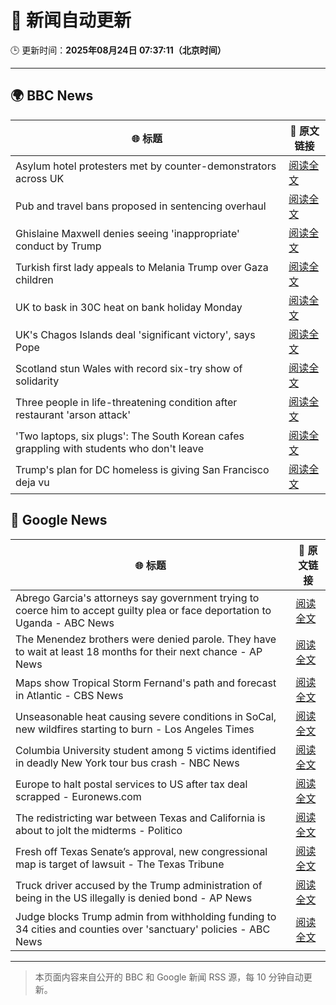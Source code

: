 # 🧠 新闻自动更新

🕒 更新时间：**2025年08月24日 07:37:11（北京时间）**

---

## 🌍 BBC News

| 🌐 标题 | 🔗 原文链接 |
|--------|-------------|
| Asylum hotel protesters met by counter-demonstrators across UK | [阅读全文](https://www.bbc.com/news/articles/ce35pd9q2ldo?at_medium=RSS&at_campaign=rss) |
| Pub and travel bans proposed in sentencing overhaul | [阅读全文](https://www.bbc.com/news/articles/c5ypej14j2xo?at_medium=RSS&at_campaign=rss) |
| Ghislaine Maxwell denies seeing 'inappropriate' conduct by Trump | [阅读全文](https://www.bbc.com/news/articles/cdd3pe6189go?at_medium=RSS&at_campaign=rss) |
| Turkish first lady appeals to Melania Trump over Gaza children | [阅读全文](https://www.bbc.com/news/articles/cn47ppy382wo?at_medium=RSS&at_campaign=rss) |
| UK to bask in 30C heat on bank holiday Monday | [阅读全文](https://www.bbc.com/news/articles/cj6yp0j7znxo?at_medium=RSS&at_campaign=rss) |
| UK's Chagos Islands deal 'significant victory', says Pope | [阅读全文](https://www.bbc.com/news/articles/cx2p1k1r2glo?at_medium=RSS&at_campaign=rss) |
| Scotland stun Wales with record six-try show of solidarity | [阅读全文](https://www.bbc.com/sport/rugby-union/articles/c99ml5zmx9jo?at_medium=RSS&at_campaign=rss) |
| Three people in life-threatening condition after restaurant 'arson attack' | [阅读全文](https://www.bbc.com/news/articles/cj6ypd547j8o?at_medium=RSS&at_campaign=rss) |
| 'Two laptops, six plugs': The South Korean cafes grappling with students who don't leave | [阅读全文](https://www.bbc.com/news/articles/c80d9e8ep7do?at_medium=RSS&at_campaign=rss) |
| Trump's plan for DC homeless is giving San Francisco deja vu | [阅读全文](https://www.bbc.com/news/articles/c2kz4d0vwlzo?at_medium=RSS&at_campaign=rss) |

## 📰 Google News

| 🌐 标题 | 🔗 原文链接 |
|--------|-------------|
| Abrego Garcia's attorneys say government trying to coerce him to accept guilty plea or face deportation to Uganda - ABC News | [阅读全文](https://news.google.com/rss/articles/CBMiqgFBVV95cUxPR284UmE3bWhGVC02WmE5b20wTjdXenZZMzBHek1JX3l6VHV3RWx5dTc2LW5tVDFibVdSekpVLUxENmwwZFltd0hzblFIZElrS2FEWmg0UnVtVzhnNmpJVnpNNUE5UVVoWEdORFN0b0E0V1hpVXY1d3JyQnUzbl9mQUdyeDhLWGp5cW5qTE56ZE1CWGFibnZyMjU1SXQ4SDlRNTdlRVRXaGxCZ9IBrwFBVV95cUxQc1ZaVXBMTDJFN243WEpuNi1YSFcxT3Y0SUMzVkpMcXhzT2Y0VlpDZXJ2bkUzM0QxcjFlWmI3Qll5REQ1Xy1kVTFMTWVoOUdzRWktekxzc2xIeG9fVDZ0czNaeDFYQzFyd2Z4RTR6RnpvbGRITlpEZTJqOGlTR25vemZ4dmlhSWpKVnZvcW1zSS16UVRvLXNwYU9ud0sxUmc5Tmd6aWRzY2FIM1loekpV?oc=5) |
| The Menendez brothers were denied parole. They have to wait at least 18 months for their next chance - AP News | [阅读全文](https://news.google.com/rss/articles/CBMirwFBVV95cUxPb1JVOEZOVDNFN1pGMk1zSnppeWpuWHBsZldVUkpFRlZWU2F5ZlFVb0dNWlZLM1RMekEzTGhJS0FCbTlqSUN0UXNwRzd3SGItNWd4RERYV0hZV29tX0hSTUpfbzMwTDhCcnhVc2p4ZzVEbERJazE0SzJRdG50b1hUSTdGa3o3czBIR3BKVGE4ejcwT2ZBakxFdmhfTDRfN2twLWZqQ3RtcmZYcGpQZVZF?oc=5) |
| Maps show Tropical Storm Fernand's path and forecast in Atlantic - CBS News | [阅读全文](https://news.google.com/rss/articles/CBMiZ0FVX3lxTE42cDRXSDhGS3dWNWJwVUg0cXU5MzV5M2NzWllhc1dCc0dyYWgzaVRRUTh5dGs2ZkZRTldPZTlaOTBfUjBfUVFwQkVvYjVQa1V5bW4yN3ZVY3NmcUxDcV8zLWRUM2VHMjTSAWxBVV95cUxQQncwZUNpajJEN3NtVFhwaVZxUHgzRzktWmEwX3RJU3VmWUtraUhLVWRiWWFhZENxcUlUenFKUGpyOWZiejlDN3RtNFhjVXlsS2N0NWNtTzkzQlNmelFJRW51NjFLbk8tQWhWNkk?oc=5) |
| Unseasonable heat causing severe conditions in SoCal, new wildfires starting to burn - Los Angeles Times | [阅读全文](https://news.google.com/rss/articles/CBMikgFBVV95cUxOSzFMTjVyQk5sbmlfQmlGRFY0U3JiVkFFWURlUnFxZmRtdGZ1Zi1weV9YMkZxaFk4WlVFSFc2UnhsWTJERHo4MkNSZFBIWVQxLUdLQzQxVnR3eDVfN2xMRG1CeGptVTJrLWFlNER2ZU1SSTBTeXBwREZUb1RFY04tdDBpOFRzMDU4dmRTclBWc250UQ?oc=5) |
| Columbia University student among 5 victims identified in deadly New York tour bus crash - NBC News | [阅读全文](https://news.google.com/rss/articles/CBMilAFBVV95cUxPc2hqRlNOT0pReFVBcXA5bkdnemc3UF9MNy1JV2tHdWZRcmlUdVFoTW1PeEprZFBvR2JFVzdETjZoUjVRZUZldWd1ZlhoZDBIX3FIcFF1RzEyTWc5SlE2RG51alpMMzdmUmN1Mm1rWF9GYWdZb0xjci1Hbm1GeFdTd0JPc1JuQl9ucGYwd2s0SjZRUEV50gFWQVVfeXFMT0l0N3QwTjJpUHJ2ZWFiUUl1Y1Z6WUxBQUdoSmFOOU9SUEtPd3J2YWZTUGd0SndCMlpmcWNXdXhMREpXLVF1NVBkUDROakJ0UW1pZ0l6RHc?oc=5) |
| Europe to halt postal services to US after tax deal scrapped - Euronews.com | [阅读全文](https://news.google.com/rss/articles/CBMiqgFBVV95cUxPQzBkZUNCMHkxREEtclZ0VHF5cWRzNXhBdF9GOTNEYjRIdl9iVTc3T1FJVUo3bVJIT0tGbE9HMDU1RTdNdkJfeVB4cU1nLVFPWjNZY2JDRHlHSkoyQkdaYk9QQnB2STgtemo1OTBLdlVGaEdydlluclhpa09BMUxXdUJua19qZ3pJYk1HNWdibV9mbHVkckVQYnUxOU1Dd1ZzM3JjZ1hZc0tOQQ?oc=5) |
| The redistricting war between Texas and California is about to jolt the midterms - Politico | [阅读全文](https://news.google.com/rss/articles/CBMinwFBVV95cUxNaUk3am5pZzJ3SjlYa0kwampkX1VpdWRRVmNTQy1CbGQxRjhTOWNZbDR6OTlra2hYalNPZ1FXTFliQTNvbkJkWW1TbS16ZENLQ0tpWExfZnBrOW9Fb3JmZE9kYW9JLUVCbTJSNXFNWll3d3ZFMVNoTzNRZ0lCdWprVVJkU0xtbjVhTW9fWVEtbU82WlBUVUVLYzlpZ1ZUVW8?oc=5) |
| Fresh off Texas Senate’s approval, new congressional map is target of lawsuit - The Texas Tribune | [阅读全文](https://news.google.com/rss/articles/CBMifEFVX3lxTE1IYnloYUpTM1Y2bnFKV19PQVJHd2tMRUhYTnU3TUJkMi1pZ29tcXNHR3NWWTMybzRZaC1Jb3ZfaWF3czJSUnhLUE1QZE9iWWFOUkV0VFNoaGJEWGIzM25uckJ1RFU1SDdpWEVhUWw3R2RGWFFYc3BQa2dKTUE?oc=5) |
| Truck driver accused by the Trump administration of being in the US illegally is denied bond - AP News | [阅读全文](https://news.google.com/rss/articles/CBMisgFBVV95cUxONDFzbW42UDJ3eEQxM09lcngyZ1F1bFdXM2JES3hpTnFQeHRsUU1JSTVRdS1mNHc3NjQzTWR2cldtSkJVMEp2eEd5R3N3blhsNHFCTFk0SHhYb3hWTGIyTDFGejAxUmJiTHgzazBvN0h2REpXRVhYYjZIVjN3RkgxeGFZYjEycHhnTXBvWjE5OFhJVFZuUEJ0M0hRUkl4UkxNSHJoTlE3NDJmeFlmWnJZSjZR?oc=5) |
| Judge blocks Trump admin from withholding funding to 34 cities and counties over 'sanctuary' policies - ABC News | [阅读全文](https://news.google.com/rss/articles/CBMioAFBVV95cUxPaGxpT2RaM3JWNllHUHdGWUw5cUpJcnFKV0szTDRab29JSDYyYTNQSE0tazZobG5EYU93NWtvd2xKOUt5M21QTzc0alJ4T3dhcGJQSlRzTmFIenV1bHh0aG1JUGdsYjdPUUhLTjFBTjB6NV9SSmRLbmV0ZGFaNFBMMVZKX0M1eDNSWV9RRFFnbTFSVDMtcU1nS0Z2clZqdjk20gGmAUFVX3lxTE9ackw0OW1GQVJhRnJuVnRwdkJLTmlhenhoS2NGUlNlY21xa1FqalVxX0lyRTRZb2F6RWFQZ3JhZldwVjJGME1HNHZmMnNWOVRqMlllOU9EeXlRYVV3dmlpZUdNNldsOHFQbXZFMXhzNjdROGJxei1oNXJ4bDZCLVRUaFBXLXVsTUNwcnFLU0QtNlY3dGtCUFJRMlhvTk1mX2NteTFva3c?oc=5) |

---
> 本页面内容来自公开的 BBC 和 Google 新闻 RSS 源，每 10 分钟自动更新。
